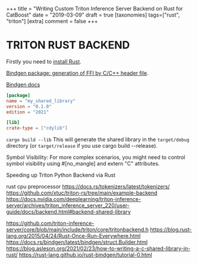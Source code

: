 +++
title = "Writing Custom Triton Inference Server Backend on Rust for CatBoost"
date = "2019-03-09"
draft = true
[taxonomies]
tags=["rust", "triton"]
[extra]
comment = false
+++


# TRITON RUST BACKEND


Firstly you need to [install Rust](https://www.rust-lang.org/tools/install).

[Bindgen package: generation of FFI by C/C++ header file](https://docs.rs/bindgen/latest/bindgen/).

[Bindgen docs](https://rust-lang.github.io/rust-bindgen/)



```toml
[package]
name = "my_shared_library"
version = "0.1.0"
edition = "2021"

[lib]
crate-type = ["cdylib"]
```

```cargo build --lib```
This will generate the shared library in the `target/debug` directory (or `target/release` if you use cargo build --release).

Symbol Visibility: For more complex scenarios, you might need to control symbol visibility using #[no_mangle] and extern "C" attributes.





Speeding up Triton Python Backend via Rust

rust cpu preprocessor 
https://docs.rs/tokenizers/latest/tokenizers/
https://github.com/xtuc/triton-rs/tree/main/example-backend 
https://docs.nvidia.com/deeplearning/triton-inference-server/archives/triton_inference_server_220/user-guide/docs/backend.html#backend-shared-library

https://github.com/triton-inference-server/core/blob/main/include/triton/core/tritonbackend.h
https://blog.rust-lang.org/2015/04/24/Rust-Once-Run-Everywhere.html
https://docs.rs/bindgen/latest/bindgen/struct.Builder.html
https://blog.asleson.org/2021/02/23/how-to-writing-a-c-shared-library-in-rust/
https://rust-lang.github.io/rust-bindgen/tutorial-0.html

